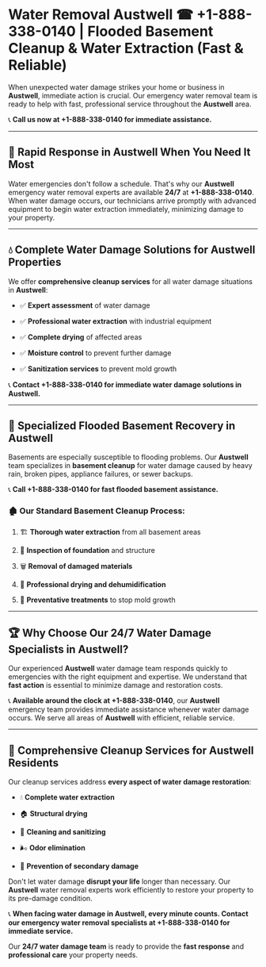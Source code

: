 # Water Removal Austwell ☎ +1-888-338-0140 | Flooded Basement Cleanup & Water Extraction (Fast & Reliable)

When unexpected water damage strikes your home or business in **Austwell**, immediate action is crucial. Our emergency water removal team is ready to help with fast, professional service throughout the **Austwell** area. 

📞 **Call us now at +1-888-338-0140 for immediate assistance.**
---
## 🚀 Rapid Response in Austwell When You Need It Most
Water emergencies don't follow a schedule. That's why our **Austwell** emergency water removal experts are available **24/7** at **+1-888-338-0140**. When water damage occurs, our technicians arrive promptly with advanced equipment to begin water extraction immediately, minimizing damage to your property.
---
## 💧 Complete Water Damage Solutions for Austwell Properties
We offer **comprehensive cleanup services** for all water damage situations in **Austwell**:
- ✅ **Expert assessment** of water damage  
- ✅ **Professional water extraction** with industrial equipment  
- ✅ **Complete drying** of affected areas  
- ✅ **Moisture control** to prevent further damage  
- ✅ **Sanitization services** to prevent mold growth  
📞 **Contact +1-888-338-0140 for immediate water damage solutions in Austwell.**
---
## 🌊 Specialized Flooded Basement Recovery in Austwell
Basements are especially susceptible to flooding problems. Our **Austwell** team specializes in **basement cleanup** for water damage caused by heavy rain, broken pipes, appliance failures, or sewer backups. 
📞 **Call +1-888-338-0140 for fast flooded basement assistance.**
### 🏚️ Our Standard Basement Cleanup Process:
1. 🏗️ **Thorough water extraction** from all basement areas  
2. 🔎 **Inspection of foundation** and structure  
3. 🗑️ **Removal of damaged materials**  
4. 💨 **Professional drying and dehumidification**  
5. 🚫 **Preventative treatments** to stop mold growth  
---
## 🏆 Why Choose Our 24/7 Water Damage Specialists in Austwell?
Our experienced **Austwell** water damage team responds quickly to emergencies with the right equipment and expertise. We understand that **fast action** is essential to minimize damage and restoration costs.
📞 **Available around the clock at +1-888-338-0140**, our **Austwell** emergency team provides immediate assistance whenever water damage occurs. We serve all areas of **Austwell** with efficient, reliable service.
---
## 🧹 Comprehensive Cleanup Services for Austwell Residents
Our cleanup services address **every aspect of water damage restoration**:
- 💧 **Complete water extraction**  
- 🏠 **Structural drying**  
- 🧼 **Cleaning and sanitizing**  
- 🌬️ **Odor elimination**  
- 🚫 **Prevention of secondary damage**  
Don't let water damage **disrupt your life** longer than necessary. Our **Austwell** water removal experts work efficiently to restore your property to its pre-damage condition.
📞 **When facing water damage in Austwell, every minute counts. Contact our emergency water removal specialists at +1-888-338-0140 for immediate service.**
Our **24/7 water damage team** is ready to provide the **fast response** and **professional care** your property needs.
